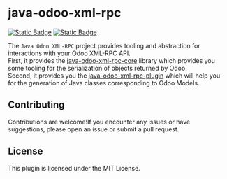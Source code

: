 # java-odoo-xml-rpc

[![Static Badge](https://img.shields.io/badge/maven%20central-0.0.1-red)](https://central.sonatype.com/namespace/ch.helvethink.odoo4java)
[![Static Badge](https://img.shields.io/badge/code%20coverage-~90%-blue)]()

The `Java Odoo XML-RPC` project provides tooling and abstraction for interactions with your Odoo XML-RPC API.\
First, it provides the [java-odoo-xml-rpc-core](java-odoo-xml-rpc-core/README.MD) library which provides you some tooling for the serialization of objects returned by Odoo.\
Second, it provides you the [java-odoo-xml-rpc-plugin](java-odoo-xml-rpc-plugin/README.MD) which will help you for the generation of Java classes corresponding to Odoo Models.


## Contributing

Contributions are welcome!If you encounter any issues or have suggestions, please open an issue or submit a pull request.

## License

This plugin is licensed under the MIT License.
